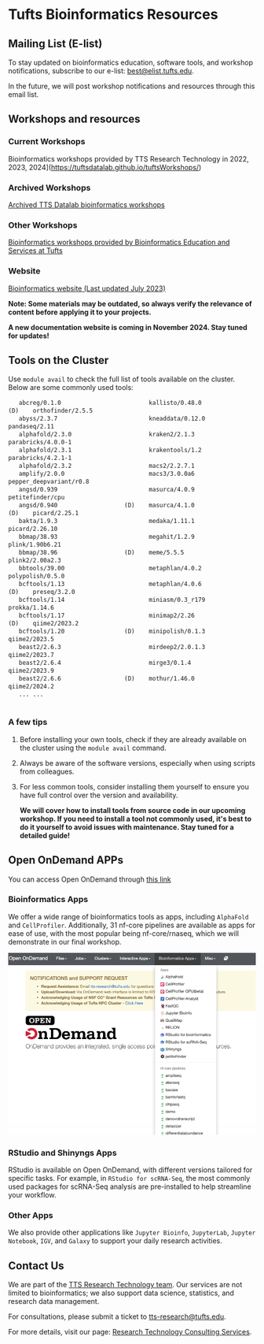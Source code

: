 # Tufts Bioinformatics Resources



## Mailing List (E-list)

To stay updated on bioinformatics education, software tools, and workshop notifications, subscribe to our e-list: [best@elist.tufts.edu](https://elist.tufts.edu/sympa/subscribe/best?previous_action=info).

In the future, we will post workshop notifications and resources through this email list.

## Workshops and resources

### Current Workshops

Bioinformatics workshops provided by TTS Research Technology in 2022, 2023, 2024](https://tuftsdatalab.github.io/tuftsWorkshops/)

### Archived Workshops

[Archived TTS Datalab bioinformatics workshops](https://tuftsdatalab.github.io/Research_Technology_Bioinformatics/)

### Other Workshops

[Bioinformatics workshops provided by Bioinformatics Education and Services at Tufts](https://best-tufts.github.io/bioinformatics_workshops/)

### Website

[Bioinformatics website (Last updated July 2023)](https://it.tufts.edu/bioinformatics) 



**Note: Some materials may be outdated, so always verify the relevance of content before applying it to your projects.**

**A new documentation website is coming in November 2024. Stay tuned for updates!**



## Tools on the Cluster

Use `module avail` to check the full list of tools available on the cluster. Below are some commonly used tools:

```
   abcreg/0.1.0                         kallisto/0.48.0                     (D)    orthofinder/2.5.5          
   abyss/2.3.7                          kneaddata/0.12.0                           pandaseq/2.11
   alphafold/2.3.0                      kraken2/2.1.3                              parabricks/4.0.0-1
   alphafold/2.3.1                      krakentools/1.2                            parabricks/4.2.1-1         
   alphafold/2.3.2                      macs2/2.2.7.1                        
   amplify/2.0.0                        macs3/3.0.0a6                              pepper_deepvariant/r0.8    
   angsd/0.939                          masurca/4.0.9                              petitefinder/cpu
   angsd/0.940                   (D)    masurca/4.1.0                       (D)    picard/2.25.1
   bakta/1.9.3                          medaka/1.11.1                              picard/2.26.10              
   bbmap/38.93                          megahit/1.2.9                              plink/1.90b6.21            
   bbmap/38.96                   (D)    meme/5.5.5                                 plink2/2.00a2.3
   bbtools/39.00                        metaphlan/4.0.2                            polypolish/0.5.0
   bcftools/1.13                        metaphlan/4.0.6                     (D)    preseq/3.2.0
   bcftools/1.14                        miniasm/0.3_r179                           prokka/1.14.6
   bcftools/1.17                        minimap2/2.26                       (D)    qiime2/2023.2
   bcftools/1.20                 (D)    minipolish/0.1.3                           qiime2/2023.5
   beast2/2.6.3                         mirdeep2/2.0.1.3                           qiime2/2023.7
   beast2/2.6.4                         mirge3/0.1.4                               qiime2/2023.9
   beast2/2.6.6                  (D)    mothur/1.46.0                              qiime2/2024.2             
   ... ...
 
```

### A few tips

1. Before installing your own tools, check if they are already available on the cluster using the `module avail` command.

2. Always be aware of the software versions, especially when using scripts from colleagues.

3. For less common tools, consider installing them yourself to ensure you have full control over the version and availability.

   **We will cover how to install tools from source code in our upcoming workshop. If you need to install a tool not commonly used, it's best to do it yourself to avoid issues with maintenance. Stay tuned for a detailed guide!**



## Open OnDemand APPs

You can access Open OnDemand through [this link]( https://ondemand.pax.tufts.edu/ )



### Bioinformatics Apps

We offer a wide range of bioinformatics tools as apps, including `AlphaFold` and `CellProfiler`. Additionally, 31 nf-core pipelines are available as apps for ease of use, with the most popular being nf-core/rnaseq, which we will demonstrate in our final workshop.

![bio app](images/bioapp.png)

### RStudio and Shinyngs Apps

RStudio is available on Open OnDemand, with different versions tailored for specific tasks. For example, in `RStudio for scRNA-Seq`, the most commonly used packages for scRNA-Seq analysis are pre-installed to help streamline your workflow.

### Other Apps

We also provide other applications like `Jupyter Bioinfo`, `JupyterLab`, `Jupyter Notebook`, `IGV`, and `Galaxy` to support your daily research activities.





## Contact Us

We are part of the [TTS Research Technology team]( https://it.tufts.edu/research-technology-team). Our services are not limited to bioinformatics; we also support data science, statistics, and research data management.

For consultations, please submit a ticket to [tts-research@tufts.edu](mailto:tts-research@tufts.edu).

For more details, visit our page: [Research Technology Consulting Services](https://it.tufts.edu/research-technology/research-technology-consulting-services).









